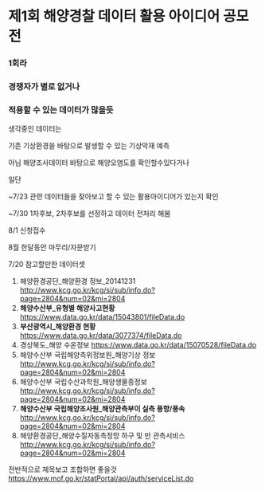 # 제1회 해양경찰 데이터 활용 아이디어 공모전



### 1회라

### 경쟁자가 별로 없거나

### 적용할 수 있는 데이터가 많을듯



생각중인 데이터는 

기존 기상환경을 바탕으로 발생할 수 있는 기상악재 예측



아님 해양조사데이터 바탕으로 해양오염도를 확인할수있다거나



일단 

~7/23 관련 데이터들을 찾아보고 할 수 있는 활용아이디어가 있는지 확인

~7/30 1차후보, 2차후보를 선정하고 데이터 전처리 해봄

8/1 신청접수

8월 한달동안 마무리/자문받기


7/20 참고할만한 데이터셋

1. 해양환경공단_해양환경 정보_20141231
   http://www.kcg.go.kr/kcg/si/sub/info.do?page=2804&num=02&mi=2804
2. **해양수산부_유형별 해양사고현황**
   https://www.data.go.kr/data/15043801/fileData.do
3. **부산광역시_해양환경 현황**
   https://www.data.go.kr/data/3077374/fileData.do
4. 경상북도_해양 수온정보
   https://www.data.go.kr/data/15070528/fileData.do
5. 해양수산부 국립해양측위정보원_해양기상 정보
   http://www.kcg.go.kr/kcg/si/sub/info.do?page=2804&num=02&mi=2804
6. 해양수산부 국립수산과학원_해양생물종정보
   http://www.kcg.go.kr/kcg/si/sub/info.do?page=2804&num=02&mi=2804
7. **해양수산부 국립해양조사원_해양관측부이 실측 풍향/풍속**
   http://www.kcg.go.kr/kcg/si/sub/info.do?page=2804&num=02&mi=2804
8. 해양환경공단_해양수질자동측정망 하구 및 만 관측서비스
   http://www.kcg.go.kr/kcg/si/sub/info.do?page=2804&num=02&mi=2804

전반적으로 제목보고 조합하면 좋을것
https://www.mof.go.kr/statPortal/api/auth/serviceList.do

